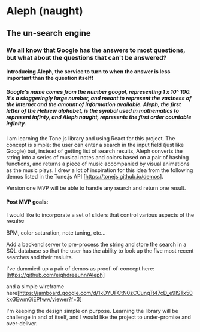 # Aleph (naught)
## The un-search engine

### We all know that Google has the answers to most questions, but what about the questions that can't be answered?
#### Introducing Aleph, the service to turn to when the answer is less important than the question itself!

##### Google's name comes from the number googol, representing 1 x 10^ 100. It's a staggeringly large number, and meant to represent the vastness of the internet and the amount of information available. Aleph, the first letter of the Hebrew alphabet, is the symbol used in mathematics to represent infinty, and Aleph naught, represents the first order countable infinity.

I am learning the Tone.js library and using React for this project. The concept is simple: the user can enter a search in the input field (just like Google) but, instead of getting list of search results, Aleph converts the string into a series of musical notes and colors based on a pair of hashing functions, and returns a piece of music accompanied by visual animations as the music plays. I drew a lot of inspiration for this idea from the following demos listed in the Tone.js API [https://tonejs.github.io/demos].

Version one MVP will be able to handle any search and return one result.

#### Post MVP goals:

I would like to incorporate a set of sliders that control various aspects of the results:

BPM, color saturation, note tuning, etc...

Add a backend server to pre-process the string and store the search in a SQL database so that the user has the ability to look up the five most recent searches and their resiults.

I've dummied-up a pair of demos as proof-of-concept here:[https://github.com/eighdreeuhn/Aleph]

and a simple wireframe here[https://jamboard.google.com/d/1kDYUFCtN0zCCungTt47cD_e9ISTx50kxGEwmGiEPfww/viewer?f=3]

I'm keeping the design simple on purpose. Learning the library will be challenge in and of itself, and I would like the project to under-promise and over-deliver.